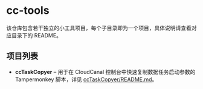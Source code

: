 # cc-tools

该仓库包含若干独立的小工具项目，每个子目录即为一个项目，具体说明请查看对应目录下的 README。

## 项目列表

- **ccTaskCopyer** – 用于在 CloudCanal 控制台中快速复制数据任务启动参数的 Tampermonkey 脚本，详见 [ccTaskCopyer/README.md](ccTaskCopyer/README.md)。
